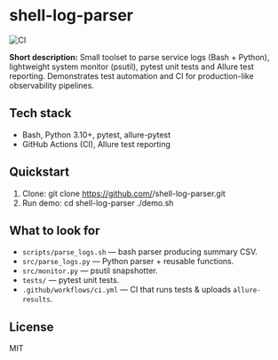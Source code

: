 # shell-log-parser

![CI](https://github.com/<Vizz27>/shell-log-parser/actions/workflows/ci.yml/badge.svg)

**Short description:** Small toolset to parse service logs (Bash + Python), lightweight system monitor (psutil), pytest unit tests and Allure test reporting. Demonstrates test automation and CI for production-like observability pipelines.

## Tech stack
- Bash, Python 3.10+, pytest, allure-pytest
- GitHub Actions (CI), Allure test reporting

## Quickstart
1. Clone:
   git clone https://github.com/<username>/shell-log-parser.git
2. Run demo:
   cd shell-log-parser
   ./demo.sh

## What to look for
- `scripts/parse_logs.sh` — bash parser producing summary CSV.
- `src/parse_logs.py` — Python parser + reusable functions.
- `src/monitor.py` — psutil snapshotter.
- `tests/` — pytest unit tests.
- `.github/workflows/ci.yml` — CI that runs tests & uploads `allure-results`.


## License
MIT
